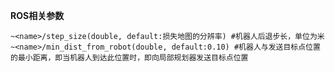 

**ROS相关参数**

    ~<name>/step_size(double, default:损失地图的分辨率) #机器人后退步长，单位为米
    ~<name>/min_dist_from_robot(double, default:0.10) #机器人与发送目标点位置的最小距离，即当机器人到达此位置时，即向局部规划器发送目标点位置
    
